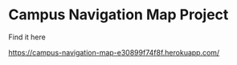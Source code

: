 # Campus Navigation Map Project
Find it here

https://campus-navigation-map-e30899f74f8f.herokuapp.com/

